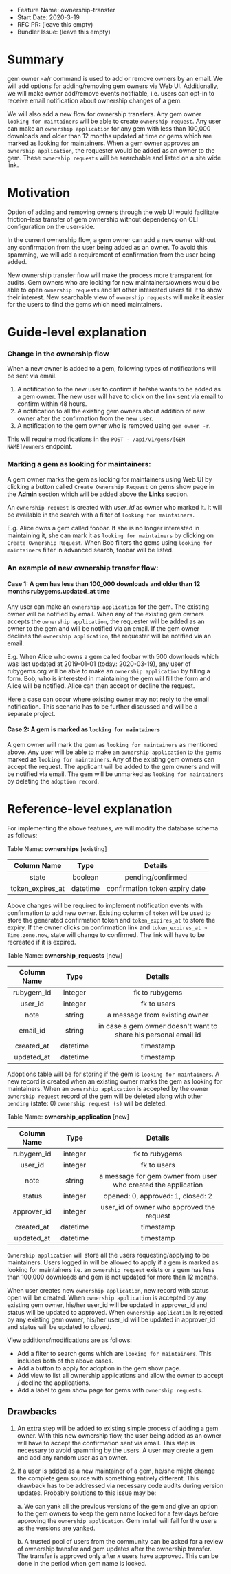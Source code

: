 - Feature Name: ownership-transfer
- Start Date: 2020-3-19
- RFC PR: (leave this empty)
- Bundler Issue: (leave this empty)

# Summary

gem owner -a/r command is used to add or remove owners by an email. We will add options for adding/removing gem owners via Web UI. Additionally, we will make owner add/remove events notifiable, i.e. users can opt-in to receive email notification about ownership changes of a gem. 

We will also add a new flow for ownership transfers. Any gem owner `looking for maintainers` will be able to create `ownership request`. Any user can make an `ownership application` for any gem with less than 100,000 downloads and older than 12 months updated at time or gems which are marked as looking for maintainers. When a gem owner approves an `ownership application`, the requester would be added as an owner to the gem. These `ownership requests` will be searchable and listed on a site wide link.

# Motivation

Option of adding and removing owners through the web UI would facilitate friction-less transfer of gem ownership without dependency on CLI configuration on the user-side.

In the current ownership flow, a gem owner can add a new owner without any confirmation from the user being added as an owner. To avoid this spamming, we will add a requirement of confirmation from the user being added.

New ownership transfer flow will make the process more transparent for audits. Gem owners who are looking for new maintainers/owners would be able to open `ownership requests` and let other interested users fill it to show their interest. New searchable view of `ownership requests` will make it easier for the users to find the gems which need maintainers.

# Guide-level explanation

### Change in the ownership flow
When a new owner is added to a gem, following types of notifications will be sent via email.
1. A notification to the new user to confirm if he/she wants to be added as a gem owner. The new user will have to click on the link sent via email to confirm within 48 hours.
2. A notification to all the existing gem owners about addition of new owner after the confirmation from the new user.
3. A notification to the gem owner who is removed using `gem owner -r`.

This will require modifications in the `POST - /api/v1/gems/[GEM NAME]/owners` endpoint.

### Marking a gem as looking for maintainers:

A gem owner marks the gem as looking for maintainers using Web UI by clicking a button called `Create Ownership Request` on gems show page in the **Admin** section which will be added above the **Links** section.

An `ownership request` is created with _user_id_ as owner who marked it. 
It will be available in the search with a filter of `looking for maintainers`.

E.g. Alice owns a gem called foobar. If she is no longer interested in maintaining it, she can mark it as `looking for maintainers` by clicking on `Create Ownership Request`. When Bob filters the gems using `looking for maintainers` filter in advanced search, foobar will be listed.

### An example of new ownership transfer flow:

#### Case 1: A gem has less than 100_000 downloads and older than 12 months rubygems.updated_at time

Any user can make an `ownership application` for the gem. The existing owner will be notified by email.
When any of the existing gem owners accepts the `ownership application`, the requester will be added as an owner to the gem and will be notified via an email.
If the gem owner declines the `ownership application`, the requester will be notified via an email.

E.g. When Alice who owns a gem called foobar with 500 downloads which was last updated at 2019-01-01 (today: 2020-03-19), any user of rubygems.org will be able to make an `ownership application` by filling a form. Bob, who is interested in maintaining the gem will fill the form and Alice will be notified. Alice can then accept or decline the request.

Here a case can occur where existing owner may not reply to the email notification. This scenario has to be further discussed and will be a separate project.

#### Case 2: A gem is marked as `looking for maintainers`

A gem owner will mark the gem as `looking for maintainers` as mentioned above.
Any user will be able to make an `ownership application` to the gems marked as `looking for maintainers`.
Any of the existing gem owners can accept the request. The applicant will be added to the gem owners and will be notified via email. The gem will be unmarked as `looking for maintainers` by deleting the `adoption record`.

# Reference-level explanation

For implementing the above features, we will modify the database schema as follows:

Table Name: **ownerships** [existing]

|Column Name|Type|Details|
|:-----------:|:----:|:-------:|
|state |boolean|pending/confirmed|
|token_expires_at|datetime|confirmation token expiry date|

Above changes will be required to implement notification events with confirmation to add new owner. Existing column of `token` will be used to store the generated confirmation token and `token_expires_at` to store the expiry.
If the owner clicks on confirmation link and `token_expires_at > Time.zone.now`, state will change to confirmed.
The link will have to be recreated if it is expired.

Table Name: **ownership_requests** [new]

|Column Name|Type|Details|
|:-----------:|:----:|:-------:|
|rubygem_id |integer|fk to rubygems|
|user_id    |integer|fk to users|
|note       |string |a message from existing owner|
|email_id   |string |in case a gem owner doesn't want to share his personal email id|
|created_at |datetime|timestamp|
|updated_at |datetime|timestamp|

Adoptions table will be for storing if the gem is `looking for maintainers`. A new record is created when an existing owner marks the gem as looking for maintainers.
When an `ownership application` is accepted by the owner `ownership request` record of the gem will be deleted along with other `pending` (state: 0) `ownership request (s)` will be deleted.

Table Name: **ownership_application** [new]

|Column Name|Type|Details|
|:-----------:|:----:|:-------:|
|rubygem_id |integer|fk to rubygems|
|user_id    |integer|fk to users|
|note       |string |a message for gem owner from user who created the application|
|status     |integer|opened: 0, approved: 1, closed: 2|
|approver_id|integer|user_id of owner who approved the request|
|created_at |datetime|timestamp|
|updated_at |datetime|timestamp|

`Ownership application` will store all the users requesting/applying to be maintainers. Users logged in will be allowed to apply if a gem is marked as looking for maintainers i.e. an `ownership request` exists or a gem has less than 100,000 downloads and gem is not updated for more than 12 months.

When user creates new `ownership application`, new record with status open will be created.
When `ownership application` is accepted by any existing gem owner, his/her user_id will be updated in approver_id and status will be updated to approved.
When `ownership application` is rejected by any existing gem owner, his/her user_id will be updated in approver_id and status will be updated to closed.

View additions/modifications are as follows:
- Add a filter to search gems which are `looking for maintainers`. This includes both of the above cases.
- Add a button to apply for adoption in the gem show page.
- Add view to list all ownership applications and allow the owner to accept / decline the applications.
- Add a label to gem show page for gems with `ownership requests`.

## Drawbacks
1. An extra step will be added to existing simple process of adding a gem owner. With this new ownership flow, the user being added as an owner will have to accept the confirmation sent via email.
This step is necessary to avoid spamming by the users. A user may create a gem and add any random user as an owner.

2. If a user is added as a new maintainer of a gem, he/she might change the complete gem source with something entirely different. 
This drawback has to be addressed via necessary code audits during version updates.
 Probably solutions to this issue may be:
    
    a. We can yank all the previous versions of the gem and give an option to the gem owners to keep the gem name locked for a few days before approving the `ownership application`. Gem install will fail for the users as the versions are yanked.
    
    b. A trusted pool of users from the community can be asked for a review of ownership transfer and gem updates after the ownership transfer. The transfer is approved only after *x* users have approved. This can be done in the period when gem name is locked.